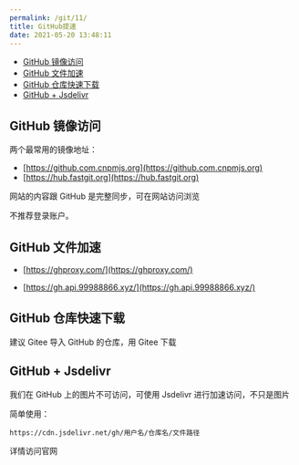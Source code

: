 ```yaml
---
permalink: /git/11/
title: GitHub提速
date: 2021-05-20 13:48:11
---
```


<!-- START doctoc generated TOC please keep comment here to allow auto update -->
<!-- DON'T EDIT THIS SECTION, INSTEAD RE-RUN doctoc TO UPDATE -->


- [GitHub 镜像访问](#github-%E9%95%9C%E5%83%8F%E8%AE%BF%E9%97%AE)
- [GitHub 文件加速](#github-%E6%96%87%E4%BB%B6%E5%8A%A0%E9%80%9F)
- [GitHub 仓库快速下载](#github-%E4%BB%93%E5%BA%93%E5%BF%AB%E9%80%9F%E4%B8%8B%E8%BD%BD)
- [GitHub + Jsdelivr](#github--jsdelivr)

<!-- END doctoc generated TOC please keep comment here to allow auto update -->

## GitHub 镜像访问

两个最常用的镜像地址：

- [https://github.com.cnpmjs.org](https://github.com.cnpmjs.org)
- [https://hub.fastgit.org](https://hub.fastgit.org)

网站的内容跟 GitHub 是完整同步，可在网站访问浏览

不推荐登录账户。



## GitHub 文件加速

- [https://ghproxy.com/](https://ghproxy.com/)

- [https://gh.api.99988866.xyz/](https://gh.api.99988866.xyz/)



## GitHub 仓库快速下载

建议 Gitee 导入 GitHub 的仓库，用 Gitee 下载



##  GitHub + Jsdelivr

我们在 GitHub 上的图片不可访问，可使用  Jsdelivr 进行加速访问，不只是图片

简单使用：

```
https://cdn.jsdelivr.net/gh/用户名/仓库名/文件路径
```

详情访问官网

